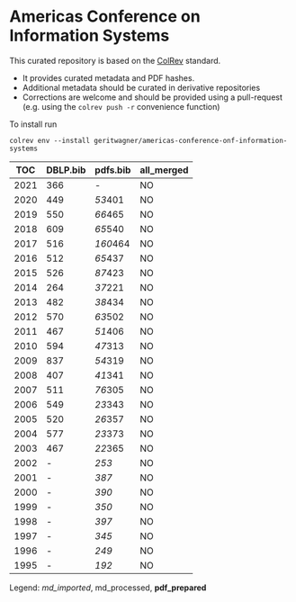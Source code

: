 # Americas Conference on Information Systems

This curated repository is based on the [ColRev](https://github.com/geritwagner/colrev_core) standard.

- It provides curated metadata and PDF hashes.
- Additional metadata should be curated in derivative repositories
- Corrections are welcome and should be provided using a pull-request (e.g. using the `colrev push -r` convenience function)

To install run

```
colrev env --install geritwagner/americas-conference-onf-information-systems 
```

<!-- TABLE_SUMMARY -->

|TOC           |DBLP.bib        |pdfs.bib        |all_merged      |
|--------------|----------------|----------------|----------------|
|2021          |             366|               -|              NO|
|2020          |             449|         *53*401|              NO|
|2019          |             550|         *66*465|              NO|
|2018          |             609|         *65*540|              NO|
|2017          |             516|        *160*464|              NO|
|2016          |             512|         *65*437|              NO|
|2015          |             526|         *87*423|              NO|
|2014          |             264|         *37*221|              NO|
|2013          |             482|         *38*434|              NO|
|2012          |             570|         *63*502|              NO|
|2011          |             467|         *51*406|              NO|
|2010          |             594|         *47*313|              NO|
|2009          |             837|         *54*319|              NO|
|2008          |             407|         *41*341|              NO|
|2007          |             511|         *76*305|              NO|
|2006          |             549|         *23*343|              NO|
|2005          |             520|         *26*357|              NO|
|2004          |             577|         *23*373|              NO|
|2003          |             467|         *22*365|              NO|
|2002          |               -|           *253*|              NO|
|2001          |               -|           *387*|              NO|
|2000          |               -|           *390*|              NO|
|1999          |               -|           *350*|              NO|
|1998          |               -|           *397*|              NO|
|1997          |               -|           *345*|              NO|
|1996          |               -|           *249*|              NO|
|1995          |               -|           *192*|              NO|

Legend: *md_imported*, md_processed, **pdf_prepared**
